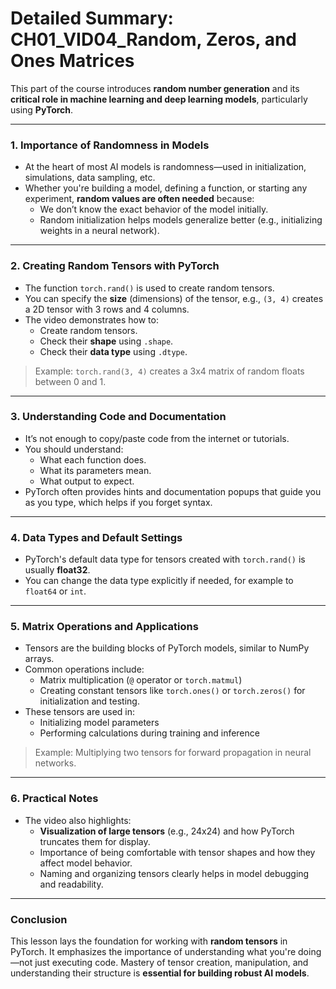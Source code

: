 
# **Detailed Summary: CH01_VID04_Random, Zeros, and Ones Matrices**

This part of the course introduces **random number generation** and its **critical role in machine learning and deep learning models**, particularly using **PyTorch**.

---

### **1. Importance of Randomness in Models**
- At the heart of most AI models is randomness—used in initialization, simulations, data sampling, etc.
- Whether you're building a model, defining a function, or starting any experiment, **random values are often needed** because:
  - We don’t know the exact behavior of the model initially.
  - Random initialization helps models generalize better (e.g., initializing weights in a neural network).

---

### **2. Creating Random Tensors with PyTorch**
- The function `torch.rand()` is used to create random tensors.
- You can specify the **size** (dimensions) of the tensor, e.g., `(3, 4)` creates a 2D tensor with 3 rows and 4 columns.
- The video demonstrates how to:
  - Create random tensors.
  - Check their **shape** using `.shape`.
  - Check their **data type** using `.dtype`.

> Example: `torch.rand(3, 4)` creates a 3x4 matrix of random floats between 0 and 1.

---

### **3. Understanding Code and Documentation**
- It’s not enough to copy/paste code from the internet or tutorials.
- You should understand:
  - What each function does.
  - What its parameters mean.
  - What output to expect.
- PyTorch often provides hints and documentation popups that guide you as you type, which helps if you forget syntax.

---

### **4. Data Types and Default Settings**
- PyTorch's default data type for tensors created with `torch.rand()` is usually **float32**.
- You can change the data type explicitly if needed, for example to `float64` or `int`.

---

### **5. Matrix Operations and Applications**
- Tensors are the building blocks of PyTorch models, similar to NumPy arrays.
- Common operations include:
  - Matrix multiplication (`@` operator or `torch.matmul`)
  - Creating constant tensors like `torch.ones()` or `torch.zeros()` for initialization and testing.
- These tensors are used in:
  - Initializing model parameters
  - Performing calculations during training and inference

> Example: Multiplying two tensors for forward propagation in neural networks.

---

### **6. Practical Notes**
- The video also highlights:
  - **Visualization of large tensors** (e.g., 24x24) and how PyTorch truncates them for display.
  - Importance of being comfortable with tensor shapes and how they affect model behavior.
  - Naming and organizing tensors clearly helps in model debugging and readability.

---

### **Conclusion**
This lesson lays the foundation for working with **random tensors** in PyTorch. It emphasizes the importance of understanding what you're doing—not just executing code. Mastery of tensor creation, manipulation, and understanding their structure is **essential for building robust AI models**.
